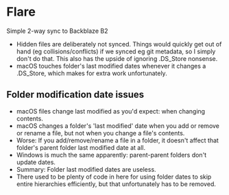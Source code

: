 # Flare
Simple 2-way sync to Backblaze B2

* Hidden files are deliberately not synced. Things would quickly get out of hand (eg collisions/conflicts) if we synced eg git metadata, so I simply don't do that. This also has the upside of ignoring .DS_Store nonsense.
* macOS touches folder's last modified dates whenever it changes a .DS_Store, which makes for extra work unfortunately.

## Folder modification date issues

* macOS files change last modified as you'd expect: when changing contents.
* macOS changes a folder's 'last modified' date when you add or remove or rename a file, but not when you change a file's contents.
* Worse: If you add/remove/rename a file in a folder, it doesn't affect that folder's parent folder last modified date at all.
* Windows is much the same apparently: parent-parent folders don't update dates.
* Summary: Folder last modified dates are useless.
* There used to be plenty of code in here for using folder dates to skip entire hierarchies efficiently, but that unfortunately has to be removed. 

